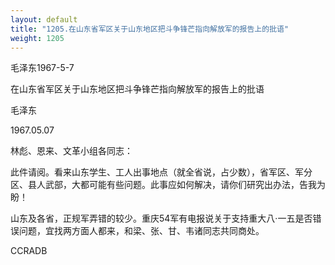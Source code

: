 ```yaml
---
layout: default
title: "1205.在山东省军区关于山东地区把斗争锋芒指向解放军的报告上的批语"
weight: 1205
---
```


毛泽东1967-5-7

在山东省军区关于山东地区把斗争锋芒指向解放军的报告上的批语

毛泽东

1967.05.07

林彪、恩来、文革小组各同志：

此件请阅。看来山东学生、工人出事地点（就全省说，占少数），省军区、军分区、县人武部，大都可能有些问题。此事应如何解决，请你们研究出办法，告我为盼！

山东及各省，正规军弄错的较少。重庆54军有电报说关于支持重大八·一五是否错误问题，宜找两方面人都来，和梁、张、甘、韦诸同志共同商处。

CCRADB

